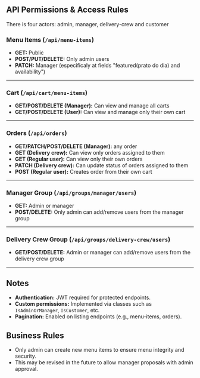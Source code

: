 ## API Permissions & Access Rules

There is four actors: admin, manager, delivery-crew and customer

### Menu Items (`/api/menu-items`)
- **GET:** Public
- **POST/PUT/DELETE:** Only admin users
- **PATCH:** Manager (especificaly at fields "featured(prato do dia) and availability")
---

### Cart (`/api/cart/menu-items`)
- **GET/POST/DELETE (Manager):** Can view and manage all carts
- **GET/POST/DELETE (User):** Can view and manage only their own cart
---

### Orders (`/api/orders`)
- **GET/PATCH/POST/DELETE (Manager):** any order
- **GET (Delivery crew):** Can view only orders assigned to them
- **GET (Regular user):** Can view only their own orders
- **PATCH (Delivery crew):** Can update status of orders assigned to them
- **POST (Regular user):** Creates order from their own cart
---

### Manager Group (`/api/groups/manager/users`)
- **GET:** Admin or manager 
- **POST/DELETE:** Only admin can add/remove users from the manager group
---

### Delivery Crew Group (`/api/groups/delivery-crew/users`)
- **GET/POST/DELETE:** Admin or manager can add/remove users from the delivery crew group

---

## Notes

- **Authentication:** JWT required for protected endpoints.
- **Custom permissions:** Implemented via classes such as `IsAdminOrManager`, `IsCustomer`, etc.
- **Pagination:** Enabled on listing endpoints (e.g., menu-items, orders).




## Business Rules

- Only admin can create new menu items to ensure menu integrity and security.
- This may be revised in the future to allow manager proposals with admin approval.